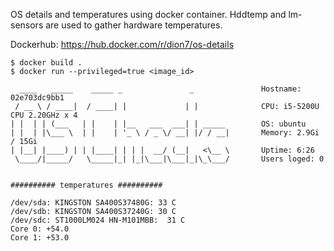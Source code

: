 OS details and temperatures using docker container.
Hddtemp and lm-sensors are used to gather hardware temperatures.

Dockerhub:
https://hub.docker.com/r/dion7/os-details


```
$ docker build .
$ docker run --privileged=true <image_id>

  ____   _____    _____ _               _               Hostname: 02e703dc9bb1
 / __ \ / ____|  / ____| |             | |              CPU: i5-5200U CPU 2.20GHz x 4
| |  | | (___   | |    | |__   ___  ___| | _____        OS: ubuntu
| |  | |\___ \  | |    | '_ \ / _ \/ __| |/ / __|       Memory: 2.9Gi / 15Gi
| |__| |____) | | |____| | | |  __/ (__|   <\__ \       Uptime: 6:26
 \____/|_____/   \_____|_| |_|\___|\___|_|\_\___/       Users loged: 0
                                                       

########## temperatures ##########

/dev/sda: KINGSTON SA400S37480G: 33 C
/dev/sdb: KINGSTON SA400S37240G: 30 C
/dev/sdc: ST1000LM024 HN-M101MBB:  31 C
Core 0: +54.0
Core 1: +53.0
```

